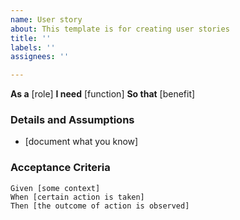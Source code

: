 ```yaml
---
name: User story
about: This template is for creating user stories
title: ''
labels: ''
assignees: ''

---
```


**As a** [role]
 **I need** [function]
 **So that** [benefit]
   
 ### Details and Assumptions
 * [document what you know]
   
 ### Acceptance Criteria
   
 ```gherkin
 Given [some context]
 When [certain action is taken]
 Then [the outcome of action is observed]
 ```
